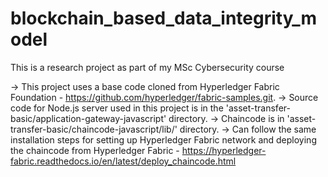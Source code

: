 # blockchain_based_data_integrity_model
This is a research project as part of my MSc Cybersecurity course

-> This project uses a base code cloned from Hyperledger Fabric Foundation -  https://github.com/hyperledger/fabric-samples.git.
-> Source code for Node.js server used in this project is in the 'asset-transfer-basic/application-gateway-javascript' directory.
-> Chaincode is in 'asset-transfer-basic/chaincode-javascript/lib/' directory.
-> Can follow the same installation steps for setting up Hyperledger Fabric network and deploying the chaincode from Hyperledger Fabric - https://hyperledger-fabric.readthedocs.io/en/latest/deploy_chaincode.html
